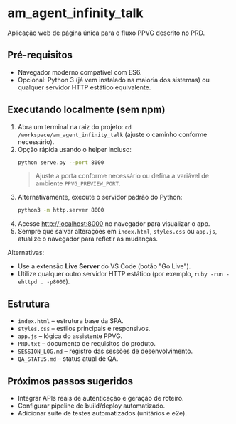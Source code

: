 # am_agent_infinity_talk

Aplicação web de página única para o fluxo PPVG descrito no PRD.

## Pré-requisitos

- Navegador moderno compatível com ES6.
- Opcional: Python 3 (já vem instalado na maioria dos sistemas) ou qualquer servidor HTTP estático equivalente.

## Executando localmente (sem npm)

1. Abra um terminal na raiz do projeto: `cd /workspace/am_agent_infinity_talk` (ajuste o caminho conforme necessário).
2. Opção rápida usando o helper incluso:
   ```bash
   python serve.py --port 8000
   ```
   > Ajuste a porta conforme necessário ou defina a variável de ambiente `PPVG_PREVIEW_PORT`.
3. Alternativamente, execute o servidor padrão do Python:
   ```bash
   python3 -m http.server 8000
   ```
4. Acesse [http://localhost:8000](http://localhost:8000) no navegador para visualizar o app.
5. Sempre que salvar alterações em `index.html`, `styles.css` ou `app.js`, atualize o navegador para refletir as mudanças.

Alternativas:
- Use a extensão **Live Server** do VS Code (botão "Go Live").
- Utilize qualquer outro servidor HTTP estático (por exemplo, `ruby -run -ehttpd . -p8000`).

## Estrutura

- `index.html` – estrutura base da SPA.
- `styles.css` – estilos principais e responsivos.
- `app.js` – lógica do assistente PPVG.
- `PRD.txt` – documento de requisitos do produto.
- `SESSION_LOG.md` – registro das sessões de desenvolvimento.
- `QA_STATUS.md` – status atual de QA.

## Próximos passos sugeridos

- Integrar APIs reais de autenticação e geração de roteiro.
- Configurar pipeline de build/deploy automatizado.
- Adicionar suíte de testes automatizados (unitários e e2e).
